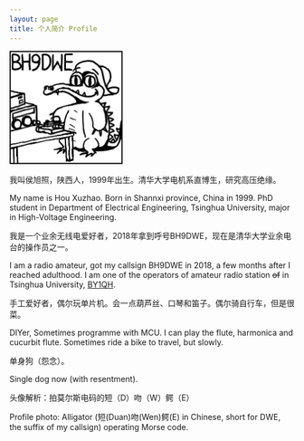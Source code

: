 ```yaml
---
layout: page
title: 个人简介 Profile
---
```


<img src="./crocodile.png" width = "200" height = "200"/>

我叫侯旭照，陕西人，1999年出生。清华大学电机系直博生，研究高压绝缘。

My name is Hou Xuzhao. Born in Shannxi province, China in 1999. PhD student in Department of Electrical Engineering, Tsinghua University, major in High-Voltage Engineering.

我是一个业余无线电爱好者，2018年拿到呼号BH9DWE，现在是清华大学业余电台的操作员之一。

I am a radio amateur, got my callsign BH9DWE in 2018, a few months after I reached adulthood. I am one of the operators of amateur radio station ~~of~~ in Tsinghua University, [BY1QH](https://www.qrz.com/db/BY1QH).

手工爱好者，偶尔玩单片机。会一点葫芦丝、口琴和笛子。偶尔骑自行车，但是很菜。

DIYer, Sometimes programme with MCU. I can play the flute, harmonica and cucurbit flute. Sometimes ride a bike to travel, but slowly.

单身狗（怨念）。

Single dog now (with resentment).

头像解析：拍莫尔斯电码的短（D）吻（W）鳄（E）

Profile photo: Alligator (短(Duan)吻(Wen)鳄(E) in Chinese, short for DWE, the suffix of my callsign) operating Morse code.
